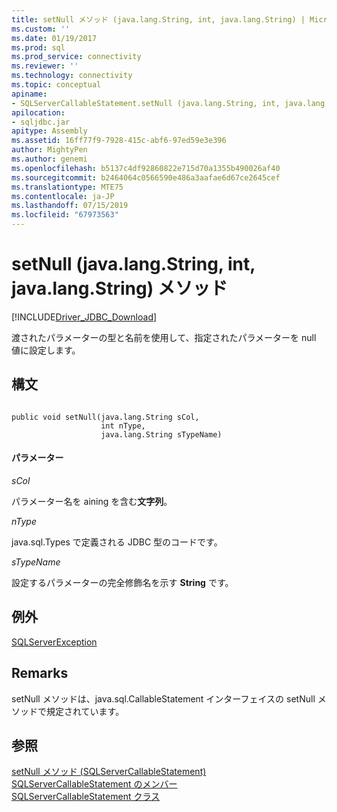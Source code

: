 ```yaml
---
title: setNull メソッド (java.lang.String, int, java.lang.String) | Microsoft Docs
ms.custom: ''
ms.date: 01/19/2017
ms.prod: sql
ms.prod_service: connectivity
ms.reviewer: ''
ms.technology: connectivity
ms.topic: conceptual
apiname:
- SQLServerCallableStatement.setNull (java.lang.String, int, java.lang.String)
apilocation:
- sqljdbc.jar
apitype: Assembly
ms.assetid: 16ff77f9-7928-415c-abf6-97ed59e3e396
author: MightyPen
ms.author: genemi
ms.openlocfilehash: b5137c4df92860822e715d70a1355b490026af40
ms.sourcegitcommit: b2464064c0566590e486a3aafae6d67ce2645cef
ms.translationtype: MTE75
ms.contentlocale: ja-JP
ms.lasthandoff: 07/15/2019
ms.locfileid: "67973563"
---
```

# <a name="setnull-method-javalangstring-int-javalangstring"></a>setNull (java.lang.String, int, java.lang.String) メソッド
[!INCLUDE[Driver_JDBC_Download](../../../includes/driver_jdbc_download.md)]

  渡されたパラメーターの型と名前を使用して、指定されたパラメーターを null 値に設定します。  
  
## <a name="syntax"></a>構文  
  
```  
  
public void setNull(java.lang.String sCol,  
                    int nType,  
                    java.lang.String sTypeName)  
```  
  
#### <a name="parameters"></a>パラメーター  
 *sCol*  
  
 パラメーター名を aining を含む**文字列**。  
  
 *nType*  
  
 java.sql.Types で定義される JDBC 型のコードです。  
  
 *sTypeName*  
  
 設定するパラメーターの完全修飾名を示す **String** です。  
  
## <a name="exceptions"></a>例外  
 [SQLServerException](../../../connect/jdbc/reference/sqlserverexception-class.md)  
  
## <a name="remarks"></a>Remarks  
 setNull メソッドは、java.sql.CallableStatement インターフェイスの setNull メソッドで規定されています。  
  
## <a name="see-also"></a>参照  
 [setNull メソッド &#40;SQLServerCallableStatement&#41;](../../../connect/jdbc/reference/setnull-method-sqlservercallablestatement.md)   
 [SQLServerCallableStatement のメンバー](../../../connect/jdbc/reference/sqlservercallablestatement-members.md)   
 [SQLServerCallableStatement クラス](../../../connect/jdbc/reference/sqlservercallablestatement-class.md)  
  
  
